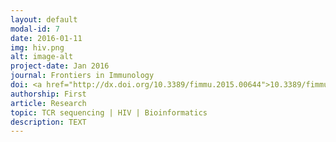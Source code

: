 ```yaml
---
layout: default
modal-id: 7
date: 2016-01-11
img: hiv.png
alt: image-alt
project-date: Jan 2016
journal: Frontiers in Immunology
doi: <a href="http://dx.doi.org/10.3389/fimmu.2015.00644">10.3389/fimmu.2015.00644</a>
authorship: First
article: Research
topic: TCR sequencing | HIV | Bioinformatics
description: TEXT
---
```

